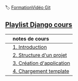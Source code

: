 :label: [FormationVidéo Git](https://github.com/jasonchampagne/FormationVideo)


## [Playlist Django cours](https://github.com/jasonchampagne/FormationVideo/blob/master/Playlists/django-cours.md)

||notes de cours
-|:-
||[1. Introduction](cours/001_introduction/note.md)
||[2. Structure d'un projet](cours/002_structure_d_un_projet/note.md)
||[3. Création d'application](cours/003_création_d_application/note.md)
||[4. Chargement template](cours/004_chargement_template/note.md)